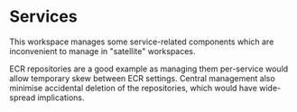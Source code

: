 # Services

This workspace manages some service-related components which are inconvenient to manage in "satellite" workspaces.

ECR repositories are a good example as managing them per-service would allow temporary skew between ECR settings.
Central management also minimise accidental deletion of the repositories, which would have wide-spread implications.
